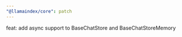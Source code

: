 ```yaml
---
"@llamaindex/core": patch
---
```


feat: add async support to BaseChatStore and BaseChatStoreMemory
